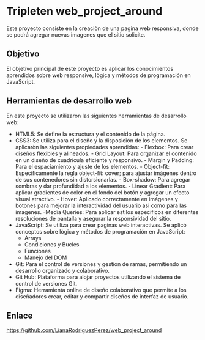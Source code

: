 # Tripleten web_project_around
Este proyecto consiste en la creaciòn de una pagina web responsiva, donde se podrá agregar nuevas imagenes que el sitio solicite.
## Objetivo 
El objetivo principal de este proyecto es aplicar los conocimientos aprendidos sobre web responsive, lògica y métodos de programación en JavaScript.

## Herramientas de desarrollo web
En este proyecto se utilizaron las siguientes herramientas de desarrollo web:

  * HTML5: Se define la estructura y el contenido de la pàgina.
  * CSS3: Se utiliza para el diseño y la disposición de los elementos. Se aplicaròn las siguientes propiedades aprendidas:
        - Flexbox: Para crear diseños flexibles y alineados.
        - Grid Layout: Para organizar el contenido en un diseño de cuadrícula eficiente y responsivo.
        - Margin y Padding: Para el espaciamiento y ajuste de los elementos.
        - Object-fit: Específicamente la regla object-fit: cover; para ajustar imágenes dentro de sus contenedores sin distorsionarlas.
        - Box-shadow: Para agregar sombras y dar profundidad a los elementos.
        - Linear Gradient: Para aplicar gradientes de color en el fondo del botón y agregar un efecto visual atractivo.
        - Hover: Aplicado correctamente en imágenes y botones para mejorar la interactividad del usuario asi como para las imagenes.
        -Media Queries: Para aplicar estilos específicos en diferentes resoluciones de pantalla y asegurar la responsividad del sitio.
   * JavaScript: Se utiliza para crear paginas web interactivas. Se aplicó conceptos sobre lògica y métodos de programación en JavaScript:
        - Arrays
        - Condiciones y Bucles
        - Funciones
        - Manejo del DOM                                                                         
   * Git: Para el control de versiones y gestión de ramas, permitiendo un desarrollo organizado y colaborativo.
   * Git Hub: Plataforma para alojar proyectos utilizando el sistema de control de versiones Git.
   * Figma: Herramienta online de diseño colaborativo que permite a los diseñadores crear, editar y compartir diseños de interfaz de usuario.

## Enlace
https://github.com/LianaRodriguezPerez/web_project_around

